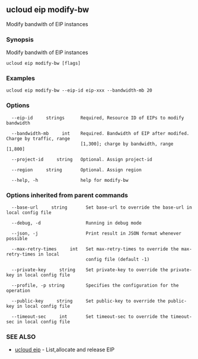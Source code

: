 ## ucloud eip modify-bw

Modify bandwith of EIP instances

### Synopsis

Modify bandwith of EIP instances

```
ucloud eip modify-bw [flags]
```

### Examples

```
ucloud eip modify-bw --eip-id eip-xxx --bandwidth-mb 20
```

### Options

```
  --eip-id     strings      Required, Resource ID of EIPs to modify bandwidth 

  --bandwidth-mb     int    Required. Bandwidth of EIP after modifed. Charge by traffic, range
                            [1,300]; charge by bandwidth, range [1,800] 

  --project-id     string   Optional. Assign project-id 

  --region     string       Optional. Assign region 

  --help, -h                help for modify-bw 

```

### Options inherited from parent commands

```
  --base-url     string       Set base-url to override the base-url in local config file 

  --debug, -d                 Running in debug mode 

  --json, -j                  Print result in JSON format whenever possible 

  --max-retry-times     int   Set max-retry-times to override the max-retry-times in local
                              config file (default -1) 

  --private-key     string    Set private-key to override the private-key in local config file 

  --profile, -p string        Specifies the configuration for the operation 

  --public-key     string     Set public-key to override the public-key in local config file 

  --timeout-sec     int       Set timeout-sec to override the timeout-sec in local config file 

```

### SEE ALSO

* [ucloud eip](cli/cmd/ucloud/eip)	 - List,allocate and release EIP

